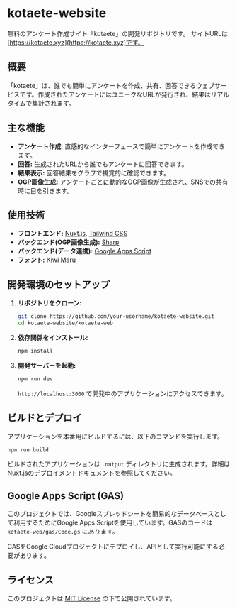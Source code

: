 # kotaete-website

無料のアンケート作成サイト「kotaete」の開発リポジトリです。
サイトURLは[https://kotaete.xyz](https://kotaete.xyz)です。

## 概要

「kotaete」は、誰でも簡単にアンケートを作成、共有、回答できるウェブサービスです。作成されたアンケートにはユニークなURLが発行され、結果はリアルタイムで集計されます。

## 主な機能

*   **アンケート作成:** 直感的なインターフェースで簡単にアンケートを作成できます。
*   **回答:** 生成されたURLから誰でもアンケートに回答できます。
*   **結果表示:** 回答結果をグラフで視覚的に確認できます。
*   **OGP画像生成:** アンケートごとに動的なOGP画像が生成され、SNSでの共有時に目を引きます。

## 使用技術

*   **フロントエンド:** [Nuxt.js](https://nuxt.com/), [Tailwind CSS](https://tailwindcss.com/)
*   **バックエンド(OGP画像生成):** [Sharp](https://sharp.pixelplumbing.com/)
*   **バックエンド(データ連携):** [Google Apps Script](https://developers.google.com/apps-script)
*   **フォント:** [Kiwi Maru](https://fonts.google.com/specimen/Kiwi+Maru)

## 開発環境のセットアップ

1.  **リポジトリをクローン:**
    ```bash
    git clone https://github.com/your-username/kotaete-website.git
    cd kotaete-website/kotaete-web
    ```

2.  **依存関係をインストール:**
    ```bash
    npm install
    ```

3.  **開発サーバーを起動:**
    ```bash
    npm run dev
    ```
    `http://localhost:3000` で開発中のアプリケーションにアクセスできます。

## ビルドとデプロイ

アプリケーションを本番用にビルドするには、以下のコマンドを実行します。

```bash
npm run build
```

ビルドされたアプリケーションは `.output` ディレクトリに生成されます。詳細は[Nuxt.jsのデプロイメントドキュメント](https://nuxt.com/docs/getting-started/deployment)を参照してください。

## Google Apps Script (GAS)

このプロジェクトでは、Googleスプレッドシートを簡易的なデータベースとして利用するためにGoogle Apps Scriptを使用しています。GASのコードは `kotaete-web/gas/Code.gs` にあります。

GASをGoogle Cloudプロジェクトにデプロイし、APIとして実行可能にする必要があります。

## ライセンス

このプロジェクトは [MIT License](LICENSE) の下で公開されています。
